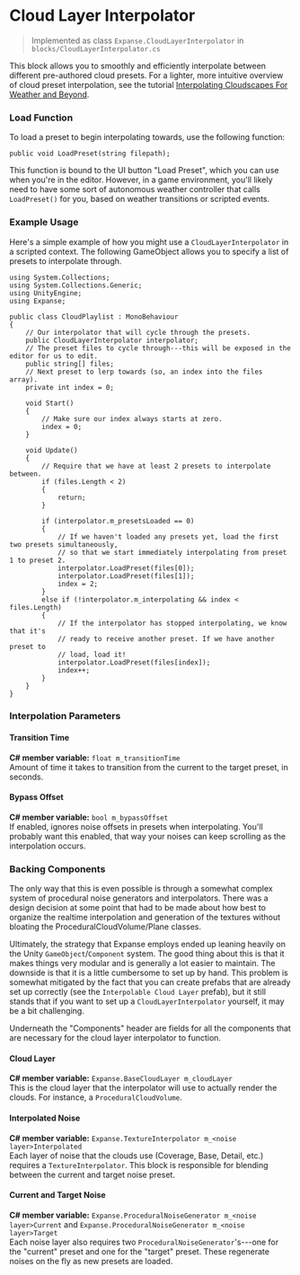 # Cloud Layer Interpolator

> Implemented as class `Expanse.CloudLayerInterpolator` in `blocks/CloudLayerInterpolator.cs`

This block allows you to smoothly and efficiently interpolate between different pre-authored cloud presets. For a lighter, more intuitive overview of cloud preset interpolation, see the tutorial [Interpolating Cloudscapes For Weather and Beyond](/quickstart/interpolation).

### Load Function

To load a preset to begin interpolating towards, use the following function:

```
public void LoadPreset(string filepath);
```

This function is bound to the UI button "Load Preset", which you can use when you're in the editor. However, in a game environment, you'll likely need to have some sort of autonomous weather controller that calls `LoadPreset()` for you, based on weather transitions or scripted events.

### Example Usage

Here's a simple example of how you might use a `CloudLayerInterpolator` in a scripted context. The following GameObject allows you to specify a list of presets to interpolate through.

```
using System.Collections;
using System.Collections.Generic;
using UnityEngine;
using Expanse;

public class CloudPlaylist : MonoBehaviour
{
    // Our interpolator that will cycle through the presets.
    public CloudLayerInterpolator interpolator;
    // The preset files to cycle through---this will be exposed in the editor for us to edit.
    public string[] files;
    // Next preset to lerp towards (so, an index into the files array).
    private int index = 0;

    void Start()
    {
        // Make sure our index always starts at zero.
        index = 0;
    }

    void Update()
    {
        // Require that we have at least 2 presets to interpolate between.
        if (files.Length < 2) 
        {
            return;
        }

        if (interpolator.m_presetsLoaded == 0) 
        {
            // If we haven't loaded any presets yet, load the first two presets simultaneously,
            // so that we start immediately interpolating from preset 1 to preset 2.
            interpolator.LoadPreset(files[0]);
            interpolator.LoadPreset(files[1]);
            index = 2;
        } 
        else if (!interpolator.m_interpolating && index < files.Length) 
        {
            // If the interpolator has stopped interpolating, we know that it's
            // ready to receive another preset. If we have another preset to
            // load, load it!
            interpolator.LoadPreset(files[index]);
            index++;
        }
    }
}

```

### Interpolation Parameters

#### Transition Time
**C# member variable:** `float m_transitionTime` \
Amount of time it takes to transition from the current to the target preset, in seconds.

#### Bypass Offset
**C# member variable:** `bool m_bypassOffset` \
If enabled, ignores noise offsets in presets when interpolating. You'll probably want this enabled, that way your noises can keep scrolling as the interpolation occurs.

### Backing Components

The only way that this is even possible is through a somewhat complex system of procedural noise generators and interpolators. There was a design decision at some point that had to be made about how best to organize the realtime interpolation and generation of the textures without bloating the ProceduralCloudVolume/Plane classes.

Ultimately, the strategy that Expanse employs ended up leaning heavily on the Unity `GameObject`/`Component` system. The good thing about this is that it makes things very modular and is generally a lot easier to maintain. The downside is that it is a little cumbersome to set up by hand. This problem is somewhat mitigated by the fact that you can create prefabs that are already set up correctly (see the `Interpolable Cloud Layer` prefab), but it still stands that if you want to set up a `CloudLayerInterpolator` yourself, it may be a bit challenging.

Underneath the "Components" header are fields for all the components that are necessary for the cloud layer interpolator to function.

#### Cloud Layer
**C# member variable:** `Expanse.BaseCloudLayer m_cloudLayer` \
This is the cloud layer that the interpolator will use to actually render the clouds. For instance, a `ProceduralCloudVolume`.

#### Interpolated Noise
**C# member variable:** `Expanse.TextureInterpolator m_<noise layer>Interpolated` \
Each layer of noise that the clouds use (Coverage, Base, Detail, etc.) requires a `TextureInterpolator`. This block is responsible for blending between the current and target noise preset.

#### Current and Target Noise
**C# member variable:** `Expanse.ProceduralNoiseGenerator m_<noise layer>Current` and `Expanse.ProceduralNoiseGenerator m_<noise layer>Target` \
Each noise layer also requires two `ProceduralNoiseGenerator`'s---one for the "current" preset and one for the "target" preset. These regenerate noises on the fly as new presets are loaded.